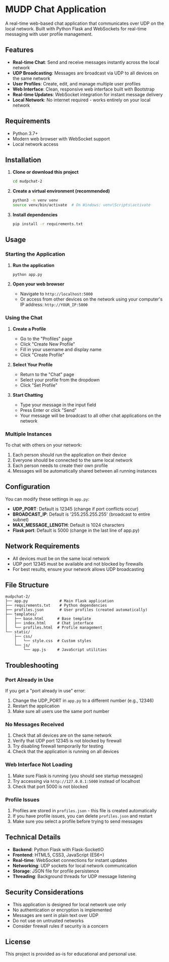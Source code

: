 # MUDP Chat Application

A real-time web-based chat application that communicates over UDP on the local network. Built with Python Flask and WebSockets for real-time messaging with user profile management.

## Features

- **Real-time Chat**: Send and receive messages instantly across the local network
- **UDP Broadcasting**: Messages are broadcast via UDP to all devices on the same network
- **User Profiles**: Create, edit, and manage multiple user profiles
- **Web Interface**: Clean, responsive web interface built with Bootstrap
- **Real-time Updates**: WebSocket integration for instant message delivery
- **Local Network**: No internet required - works entirely on your local network

## Requirements

- Python 3.7+
- Modern web browser with WebSocket support
- Local network access

## Installation

1. **Clone or download this project**
   ```bash
   cd mudpchat-2
   ```

2. **Create a virtual environment (recommended)**
   ```bash
   python3 -m venv venv
   source venv/bin/activate  # On Windows: venv\Scripts\activate
   ```

3. **Install dependencies**
   ```bash
   pip install -r requirements.txt
   ```

## Usage

### Starting the Application

1. **Run the application**
   ```bash
   python app.py
   ```

2. **Open your web browser**
   - Navigate to `http://localhost:5000`
   - Or access from other devices on the network using your computer's IP address: `http://YOUR_IP:5000`

### Using the Chat

1. **Create a Profile**
   - Go to the "Profiles" page
   - Click "Create New Profile"
   - Fill in your username and display name
   - Click "Create Profile"

2. **Select Your Profile**
   - Return to the "Chat" page
   - Select your profile from the dropdown
   - Click "Set Profile"

3. **Start Chatting**
   - Type your message in the input field
   - Press Enter or click "Send"
   - Your message will be broadcast to all other chat applications on the network

### Multiple Instances

To chat with others on your network:

1. Each person should run the application on their device
2. Everyone should be connected to the same local network
3. Each person needs to create their own profile
4. Messages will be automatically shared between all running instances

## Configuration

You can modify these settings in `app.py`:

- **UDP_PORT**: Default is 12345 (change if port conflicts occur)
- **BROADCAST_IP**: Default is '255.255.255.255' (broadcast to entire subnet)
- **MAX_MESSAGE_LENGTH**: Default is 1024 characters
- **Flask port**: Default is 5000 (change in the last line of app.py)

## Network Requirements

- All devices must be on the same local network
- UDP port 12345 must be available and not blocked by firewalls
- For best results, ensure your network allows UDP broadcasting

## File Structure

```
mudpchat-2/
├── app.py              # Main Flask application
├── requirements.txt    # Python dependencies
├── profiles.json       # User profiles (created automatically)
├── templates/
│   ├── base.html      # Base template
│   ├── index.html     # Chat interface
│   └── profiles.html  # Profile management
└── static/
    ├── css/
    │   └── style.css  # Custom styles
    └── js/
        └── app.js     # JavaScript utilities
```

## Troubleshooting

### Port Already in Use
If you get a "port already in use" error:
1. Change the UDP_PORT in `app.py` to a different number (e.g., 12346)
2. Restart the application
3. Make sure all users use the same port number

### No Messages Received
1. Check that all devices are on the same network
2. Verify that UDP port 12345 is not blocked by firewall
3. Try disabling firewall temporarily for testing
4. Check that the application is running on all devices

### Web Interface Not Loading
1. Make sure Flask is running (you should see startup messages)
2. Try accessing via `http://127.0.0.1:5000` instead of localhost
3. Check that port 5000 is not blocked

### Profile Issues
1. Profiles are stored in `profiles.json` - this file is created automatically
2. If you have profile issues, you can delete `profiles.json` and restart
3. Make sure you select a profile before trying to send messages

## Technical Details

- **Backend**: Python Flask with Flask-SocketIO
- **Frontend**: HTML5, CSS3, JavaScript (ES6+)
- **Real-time**: WebSocket connections for instant updates
- **Networking**: UDP sockets for local network communication
- **Storage**: JSON file for profile persistence
- **Threading**: Background threads for UDP message listening

## Security Considerations

- This application is designed for local network use only
- No authentication or encryption is implemented
- Messages are sent in plain text over UDP
- Do not use on untrusted networks
- Consider firewall rules if security is a concern

## License

This project is provided as-is for educational and personal use.
